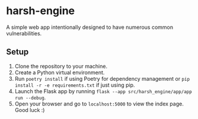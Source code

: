 # harsh-engine
A simple web app intentionally designed to have numerous common vulnerabilities.

## Setup
1. Clone the repository to your machine.
2. Create a Python virtual environment.
3. Run `poetry install` if using Poetry for dependency management or `pip install -r -e requirements.txt` if just using pip.
4. Launch the Flask app by running `flask --app src/harsh_engine/app/app run --debug`.
5. Open your browser and go to `localhost:5000` to view the index page. Good luck :)
